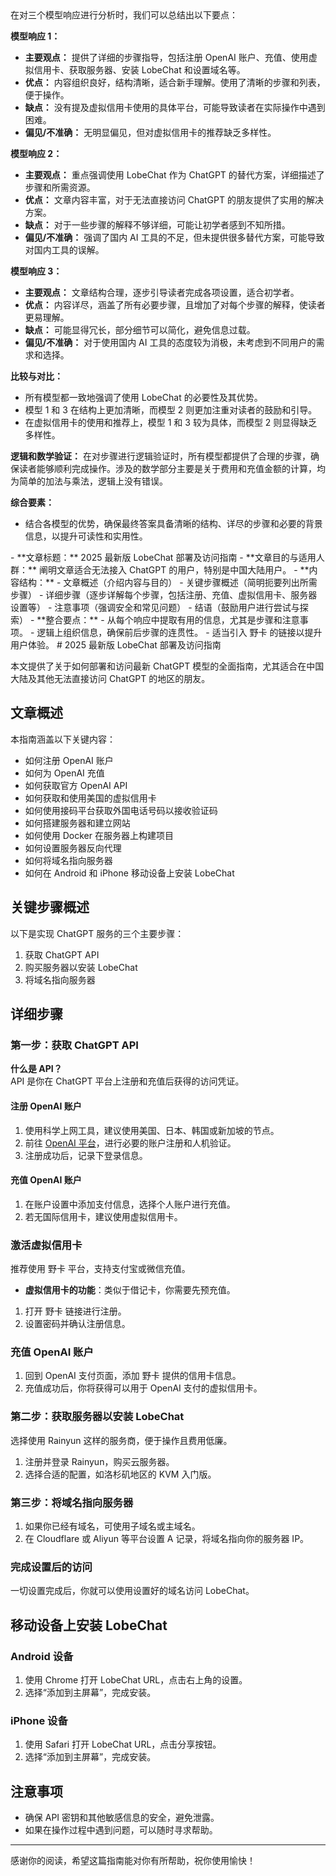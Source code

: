 <reflection>
在对三个模型响应进行分析时，我们可以总结出以下要点：

**模型响应 1：**
- **主要观点：** 提供了详细的步骤指导，包括注册 OpenAI 账户、充值、使用虚拟信用卡、获取服务器、安装 LobeChat 和设置域名等。
- **优点：** 内容组织良好，结构清晰，适合新手理解。使用了清晰的步骤和列表，便于操作。
- **缺点：** 没有提及虚拟信用卡使用的具体平台，可能导致读者在实际操作中遇到困难。
- **偏见/不准确：** 无明显偏见，但对虚拟信用卡的推荐缺乏多样性。

**模型响应 2：**
- **主要观点：** 重点强调使用 LobeChat 作为 ChatGPT 的替代方案，详细描述了步骤和所需资源。
- **优点：** 文章内容丰富，对于无法直接访问 ChatGPT 的朋友提供了实用的解决方案。
- **缺点：** 对于一些步骤的解释不够详细，可能让初学者感到不知所措。
- **偏见/不准确：** 强调了国内 AI 工具的不足，但未提供很多替代方案，可能导致对国内工具的误解。

**模型响应 3：**
- **主要观点：** 文章结构合理，逐步引导读者完成各项设置，适合初学者。
- **优点：** 内容详尽，涵盖了所有必要步骤，且增加了对每个步骤的解释，使读者更易理解。
- **缺点：** 可能显得冗长，部分细节可以简化，避免信息过载。
- **偏见/不准确：** 对于使用国内 AI 工具的态度较为消极，未考虑到不同用户的需求和选择。

**比较与对比：**
- 所有模型都一致地强调了使用 LobeChat 的必要性及其优势。
- 模型 1 和 3 在结构上更加清晰，而模型 2 则更加注重对读者的鼓励和引导。
- 在虚拟信用卡的使用和推荐上，模型 1 和 3 较为具体，而模型 2 则显得缺乏多样性。

**逻辑和数学验证：**
在对步骤进行逻辑验证时，所有模型都提供了合理的步骤，确保读者能够顺利完成操作。涉及的数学部分主要是关于费用和充值金额的计算，均为简单的加法与乘法，逻辑上没有错误。

**综合要素：**
- 结合各模型的优势，确保最终答案具备清晰的结构、详尽的步骤和必要的背景信息，以提升可读性和实用性。
</reflection>
<answer_plan>
- **文章标题：** 2025 最新版 LobeChat 部署及访问指南
- **文章目的与适用人群：** 阐明文章适合无法接入 ChatGPT 的用户，特别是中国大陆用户。
- **内容结构：**
  - 文章概述（介绍内容与目的）
  - 关键步骤概述（简明扼要列出所需步骤）
  - 详细步骤（逐步详解每个步骤，包括注册、充值、虚拟信用卡、服务器设置等）
  - 注意事项（强调安全和常见问题）
  - 结语（鼓励用户进行尝试与探索）
- **整合要点：**
  - 从每个响应中提取有用的信息，尤其是步骤和注意事项。
  - 逻辑上组织信息，确保前后步骤的连贯性。
  - 适当引入 野卡 的链接以提升用户体验。
</answer>
<answer>
# 2025 最新版 LobeChat 部署及访问指南

本文提供了关于如何部署和访问最新 ChatGPT 模型的全面指南，尤其适合在中国大陆及其他无法直接访问 ChatGPT 的地区的朋友。

## 文章概述

本指南涵盖以下关键内容：
- 如何注册 OpenAI 账户
- 如何为 OpenAI 充值
- 如何获取官方 OpenAI API
- 如何获取和使用美国的虚拟信用卡
- 如何使用接码平台获取外国电话号码以接收验证码
- 如何搭建服务器和建立网站
- 如何使用 Docker 在服务器上构建项目
- 如何设置服务器反向代理
- 如何将域名指向服务器
- 如何在 Android 和 iPhone 移动设备上安装 LobeChat

## 关键步骤概述

以下是实现 ChatGPT 服务的三个主要步骤：
1. 获取 ChatGPT API
2. 购买服务器以安装 LobeChat
3. 将域名指向服务器

## 详细步骤

### 第一步：获取 ChatGPT API

**什么是 API？**  
API 是你在 ChatGPT 平台上注册和充值后获得的访问凭证。

#### 注册 OpenAI 账户
1. 使用科学上网工具，建议使用美国、日本、韩国或新加坡的节点。
2. 前往 [OpenAI 平台](https://platform.openai.com)，进行必要的账户注册和人机验证。
3. 注册成功后，记录下登录信息。

#### 充值 OpenAI 账户
1. 在账户设置中添加支付信息，选择个人账户进行充值。
2. 若无国际信用卡，建议使用虚拟信用卡。

### 激活虚拟信用卡
推荐使用 野卡 平台，支持支付宝或微信充值。

- **虚拟信用卡的功能**：类似于借记卡，你需要先预充值。

1. 打开 野卡 链接进行注册。
2. 设置密码并确认注册信息。

### 充值 OpenAI 账户
1. 回到 OpenAI 支付页面，添加 野卡 提供的信用卡信息。
2. 充值成功后，你将获得可以用于 OpenAI 支付的虚拟信用卡。

### 第二步：获取服务器以安装 LobeChat
选择使用 Rainyun 这样的服务商，便于操作且费用低廉。

1. 注册并登录 Rainyun，购买云服务器。
2. 选择合适的配置，如洛杉矶地区的 KVM 入门版。

### 第三步：将域名指向服务器
1. 如果你已经有域名，可使用子域名或主域名。
2. 在 Cloudflare 或 Aliyun 等平台设置 A 记录，将域名指向你的服务器 IP。

### 完成设置后的访问
一切设置完成后，你就可以使用设置好的域名访问 LobeChat。

## 移动设备上安装 LobeChat

### Android 设备
1. 使用 Chrome 打开 LobeChat URL，点击右上角的设置。
2. 选择“添加到主屏幕”，完成安装。

### iPhone 设备
1. 使用 Safari 打开 LobeChat URL，点击分享按钮。
2. 选择“添加到主屏幕”，完成安装。

## 注意事项
- 确保 API 密钥和其他敏感信息的安全，避免泄露。
- 如果在操作过程中遇到问题，可以随时寻求帮助。

---

感谢你的阅读，希望这篇指南能对你有所帮助，祝你使用愉快！